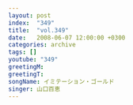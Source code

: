```yaml
---
layout: post
index:  "349"
title:  "vol.349"
date:   2008-06-07 12:00:00 +0300
categories: archive
tags: []
youtube: "349"
greetingM: 
greetingT: 
songName: イミテーション・ゴールド
singer: 山口百恵
---
```

